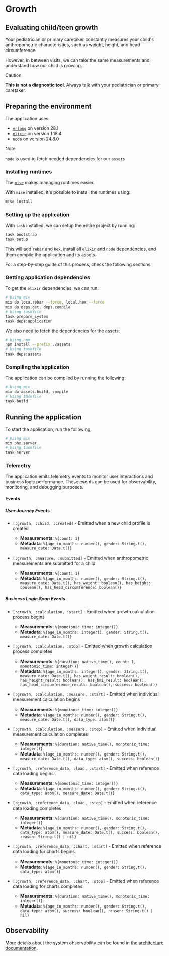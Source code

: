 # Growth

## Evaluating child/teen growth

Your pediatrician or primary caretaker constantly measures your child's anthropometric characteristics, such as weight, height, and head circumference.

However, in between visits, we can take the same measurements and understand how our child is growing.

> [!CAUTION]
> **This is not a diagnostic tool**. Always talk with your pediatrician or primary caretaker.

## Preparing the environment

The application uses:

* [`erlang`](https://www.erlang.org/) on version 28.1
* [`elixir`](https://elixir-lang.org/) on version 1.18.4
* [`node`](https://nodejs.org/en) on version 24.8.0

> [!NOTE]
> `node` is used to fetch needed dependencies for our `assets`

### Installing runtimes

The [`mise`](https://mise.jdx.dev) makes managing runtimes easier.

With `mise` installed, it's possible to install the runtimes using:

```bash
mise install
```

### Setting up the application

With `task` installed, we can setup the entire project by running:

```bash
task bootstrap
task setup
```

This will add `rebar` and `hex`, install all `elixir` and `node` dependencies, and them compile the application and its assets.

For a step-by-step guide of this process, check the following sections.

### Getting application dependencies

To get the `elixir` dependencies, we can run:

```bash
# Using mix
mix do loca.rebar --force, local.hex --force
mix do deps.get, deps.compile
# Using taskfile
task prepare_system
task deps:application
```

We also need to fetch the dependencies for the assets:

```bash
# Using npm
npm install --prefix ./assets
# Using taskfile
task deps:assets
```

### Compiling the application

The application can be compiled by running the following:

```bash
# Using mix
mix do assets.build, compile
# Using taskfile
task build
```

## Running the application

To start the application, run the following:

```bash
# Using mix
mix phx.server
# Using taskfile
task server
```

### Telemetry

The application emits telemetry events to monitor user interactions and business logic performance. These events can be used for observability, monitoring, and debugging purposes.

#### Events

##### User Journey Events

* `[:growth, :child, :created]` - Emitted when a new child profile is created
  - **Measurements**: `%{count: 1}`
  - **Metadata**: `%{age_in_months: number(), gender: String.t(), measure_date: Date.t()}`

* `[:growth, :measure, :submitted]` - Emitted when anthropometric measurements are submitted for a child
  - **Measurements**: `%{count: 1}`
  - **Metadata**: `%{age_in_months: number(), gender: String.t(), measure_date: Date.t(), has_weight: boolean(), has_height: boolean(), has_head_circumference: boolean()}`

##### Business Logic Span Events

* `[:growth, :calculation, :start]` - Emitted when growth calculation process begins
  - **Measurements**: `%{monotonic_time: integer()}`
  - **Metadata**: `%{age_in_months: integer(), gender: String.t(), measure_date: Date.t()}`

* `[:growth, :calculation, :stop]` - Emitted when growth calculation process completes
  - **Measurements**: `%{duration: native_time(), count: 1, monotonic_time: integer()}`
  - **Metadata**: `%{age_in_months: integer(), gender: String.t(), measure_date: Date.t(), has_weight_result: boolean(), has_height_result: boolean(), has_bmi_result: boolean(), has_head_circumference_result: boolean(), success: boolean()}`

* `[:growth, :calculation, :measure, :start]` - Emitted when individual measurement calculation begins
  - **Measurements**: `%{monotonic_time: integer()}`
  - **Metadata**: `%{age_in_months: number(), gender: String.t(), measure_date: Date.t(), data_type: atom()}`

* `[:growth, :calculation, :measure, :stop]` - Emitted when individual measurement calculation completes
  - **Measurements**: `%{duration: native_time(), monotonic_time: integer()}`
  - **Metadata**: `%{age_in_months: number(), gender: String.t(), measure_date: Date.t(), data_type: atom(), success: boolean()}`

* `[:growth, :reference_data, :load, :start]` - Emitted when reference data loading begins
  - **Measurements**: `%{monotonic_time: integer()}`
  - **Metadata**: `%{age_in_months: number(), gender: String.t(), data_type: atom(), measure_date: Date.t()}`

* `[:growth, :reference_data, :load, :stop]` - Emitted when reference data loading completes
  - **Measurements**: `%{duration: native_time(), monotonic_time: integer()}`
  - **Metadata**: `%{age_in_months: number(), gender: String.t(), data_type: atom(), measure_date: Date.t(), success: boolean(), reason: String.t() | nil}`

* `[:growth, :reference_data, :chart, :start]` - Emitted when reference data loading for charts begins
  - **Measurements**: `%{monotonic_time: integer()}`
  - **Metadata**: `%{age_in_months: number(), gender: String.t(), data_type: atom()}`

* `[:growth, :reference_data, :chart, :stop]` - Emitted when reference data loading for charts completes
  - **Measurements**: `%{duration: native_time(), monotonic_time: integer()}`
  - **Metadata**: `%{age_in_months: number(), gender: String.t(), data_type: atom(), success: boolean(), reason: String.t() | nil}`

## Observability

More details about the system observability can be found in the [architecture documentation](./ARCHITECTURE_O11Y.md).
